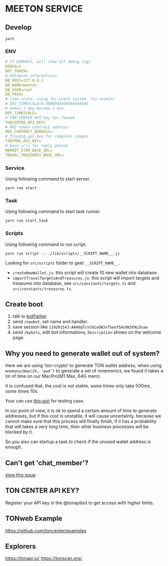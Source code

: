 # MEETON SERVICE

## Develop

```
yarn
```

### ENV
```yaml
# if DEBUG=1, will show all debug logs
DEBUG=1
BOT_TOKEN=
# Database informations
DB_HOST=127.0.0.1
DB_NAME=meeton
DB_USER=root
DB_PASS=
# time scale, using for event system. for examle:
# DEV_TIMESCALE=0.0006944444444444445
# makes 1 day become 1 min.
DEV_TIMESCALE=
# TON CENTER API key for Tonweb
TONCENTER_API_KEY=
# MEE token contract address
MEE_CONTRACT_ADDRESS=
# Tinypng api key for compress images
TINYPNG_API_KEY=
# base urls for reply photos
MARKET_ITEM_BASE_URL=
TRAVEL_TREASURES_BASE_URL=
```

### Service

Using following command to start server.

```
yarn run start
```

### Task

Using following command to start task runner.

```
yarn run start_task
```

### Scripts

Using following command to run script.

```
yarn run script -- ./lib/scripts/__SCRIPT_NAME__.js
```

Looking for `src/scripts` folder to geet `__SCRIPT_NAME__`.

* `createNewWallet.js`: this script will create 10 new wallet into database.
* `importTravelTargetsAndTreasures.js`: this script will import targets and treasures into database, see `src/constants/targets.ts` and `src/constants/treasures.ts`.

## Create boot

1. talk to [botFather](https://t.me/botfather).
2. send `/newbot`, set name and handler.
3. save session like `110201543:AAHdqTcvCH1vGWJxfSeofSAs0K5PALDsaw`
4. send `/mybots`, edit bot informations, `Description` shows on the welcome page.

## Why you need to generate wallet out of system?

Here we are using ‘ton-crypto’ to generate TON wallet address, when using `mnemonicNew(24, ‘pwd’)` to generate a set of mnemonics, we found it takes a lot of time on our MacPro(M1 Max, 64G mem).

It is confused that, the cost is not stable, some times only take 500ms, some times 10s.

Your can use [this gist](https://gist.github.com/sekaiamber/0f80fdffc8dbf11cdf2c92a8e5bfd747
) for testing case.

In our point of view, it is ok to spend a certain amount of time to generate addresses, but if this cost is unstable, it will cause uncertainty, because we cannot make sure that this process will finally finish, if it has a probability that will takes a very long time, then other business processes will be blocked by it.

So you also can startup a task to check if the unused wallet address is enough.


## Can't get 'chat_member'?

[view this issue](https://github.com/yagop/node-telegram-bot-api/issues/923)

## TON CENTER API KEY?

Register your API key in the @tonapibot to get access with higher limits.

## TONweb Example

https://github.com/toncenter/examples

## Explorers

https://tonapi.io/
https://tonscan.org/
